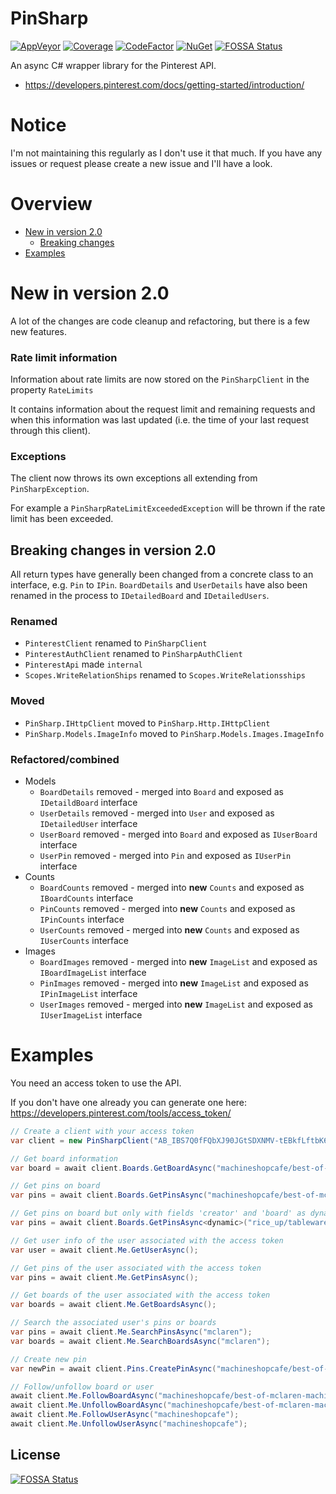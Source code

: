 # PinSharp

[![AppVeyor](https://ci.appveyor.com/api/projects/status/to2o4ik0nw5d98js/branch/master?svg=true)](https://ci.appveyor.com/project/Krusen/pinsharp)
[![Coverage](https://coveralls.io/repos/github/Krusen/PinSharp/badge.svg?branch=master)](https://coveralls.io/github/Krusen/PinSharp?branch=master)
[![CodeFactor](https://www.codefactor.io/repository/github/krusen/pinsharp/badge)](https://www.codefactor.io/repository/github/krusen/pinsharp)
[![NuGet](https://buildstats.info/nuget/pinsharp?includePreReleases=false)](https://www.nuget.org/packages/PinSharp)
[![FOSSA Status](https://app.fossa.io/api/projects/git%2Bhttps%3A%2F%2Fgithub.com%2FKrusen%2FPinSharp.svg?type=shield)](https://app.fossa.io/projects/git%2Bhttps%3A%2F%2Fgithub.com%2FKrusen%2FPinSharp?ref=badge_shield)

An async C# wrapper library for the Pinterest API.

- https://developers.pinterest.com/docs/getting-started/introduction/


# Notice
I'm not maintaining this regularly as I don't use it that much.
If you have any issues or request please create a new issue and I'll have a look.


# Overview

- [New in version 2.0](#new-in-version-20)
  - [Breaking changes](#breaking-changes-in-version-20)
- [Examples](#examples)


# New in version 2.0

A lot of the changes are code cleanup and refactoring, but there is a few new features.

### Rate limit information

Information about rate limits are now stored on the `PinSharpClient` in the property `RateLimits`

It contains information about the request limit and remaining requests and when this information was last updated
(i.e. the time of your last request through this client).

### Exceptions

The client now throws its own exceptions all extending from `PinSharpException`.

For example a `PinSharpRateLimitExceededException` will be thrown if the rate limit has been exceeded.


## Breaking changes in version 2.0

All return types have generally been changed from a concrete class to an interface, e.g. `Pin` to `IPin`.
`BoardDetails` and `UserDetails` have also been renamed in the process to `IDetailedBoard` and `IDetailedUsers`.

### Renamed

- `PinterestClient` renamed to `PinSharpClient`
- `PinterestAuthClient` renamed to `PinSharpAuthClient`
- `PinterestApi` made `internal`
- `Scopes.WriteRelationShips` renamed to `Scopes.WriteRelationsships`

### Moved

- `PinSharp.IHttpClient` moved to `PinSharp.Http.IHttpClient`
- `PinSharp.Models.ImageInfo` moved to `PinSharp.Models.Images.ImageInfo`

### Refactored/combined

- Models
  - `BoardDetails` removed - merged into `Board` and exposed as `IDetaildBoard` interface
  - `UserDetails` removed - merged into `User` and exposed as `IDetailedUser` interface
  - `UserBoard` removed - merged into `Board` and exposed as `IUserBoard` interface
  - `UserPin` removed - merged into `Pin` and exposed as `IUserPin` interface
- Counts
  - `BoardCounts` removed - merged into **new** `Counts` and exposed as `IBoardCounts` interface
  - `PinCounts` removed - merged into **new** `Counts` and exposed as `IPinCounts` interface
  - `UserCounts` removed - merged into **new** `Counts` and exposed as `IUserCounts` interface
- Images
  - `BoardImages` removed - merged into **new** `ImageList` and exposed as `IBoardImageList` interface
  - `PinImages` removed - merged into **new** `ImageList` and exposed as `IPinImageList` interface
  - `UserImages` removed - merged into **new** `ImageList` and exposed as `IUserImageList` interface


# Examples

You need an access token to use the API.

If you don't have one already you can generate one here: https://developers.pinterest.com/tools/access_token/

```C#
// Create a client with your access token
var client = new PinSharpClient("AB_IBS7Q0fFQbXJ90JGtSDXNMV-tEBkfLftbK6JCpEWkGoA_MwAAAAA");

// Get board information
var board = await client.Boards.GetBoardAsync("machineshopcafe/best-of-mclaren-machine");

// Get pins on board
var pins = await client.Boards.GetPinsAsync("machineshopcafe/best-of-mclaren-machine");

// Get pins on board but only with fields 'creator' and 'board' as dynamic or your own type
var pins = await client.Boards.GetPinsAsync<dynamic>("rice_up/tableware", new[] { "creator", "board" });

// Get user info of the user associated with the access token
var user = await client.Me.GetUserAsync();

// Get pins of the user associated with the access token
var pins = await client.Me.GetPinsAsync();

// Get boards of the user associated with the access token
var boards = await client.Me.GetBoardsAsync();

// Search the associated user's pins or boards
var pins = await client.Me.SearchPinsAsync("mclaren");
var boards = await client.Me.SearchBoardsAsync("mclaren");

// Create new pin
var newPin = await client.Pins.CreatePinAsync("machineshopcafe/best-of-mclaren-machine", "http://i.imgur.com/abcdef.jpg", "Looks so cool!");

// Follow/unfollow board or user
await client.Me.FollowBoardAsync("machineshopcafe/best-of-mclaren-machine");
await client.Me.UnfollowBoardAsync("machineshopcafe/best-of-mclaren-machine");
await client.Me.FollowUserAsync("machineshopcafe");
await client.Me.UnfollowUserAsync("machineshopcafe");
```


## License
[![FOSSA Status](https://app.fossa.io/api/projects/git%2Bhttps%3A%2F%2Fgithub.com%2FKrusen%2FPinSharp.svg?type=large)](https://app.fossa.io/projects/git%2Bhttps%3A%2F%2Fgithub.com%2FKrusen%2FPinSharp?ref=badge_large)